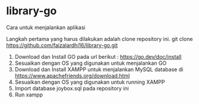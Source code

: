 # library-go

Cara untuk menjalankan aplikasi

Langkah pertama yang harus dilakukan adalah clone repository ini. 
<blink>
git clone https://github.com/faizalardhi16/library-go.git
</blink>

1. Download dan Install GO pada url berikut : https://go.dev/doc/install
2. Sesuaikan dengan OS yang digunakan untuk menjalankan GO
3. Download dan Install XAMPP untuk menjalankan MySQL database di https://www.apachefriends.org/download.html
4. Sesuaikan dengan OS yang digunakan untuk running XAMPP
5. Import database joybox.sql pada repository ini
6. Run xampp
